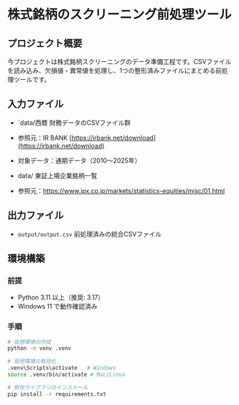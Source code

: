 # 株式銘柄のスクリーニング前処理ツール

## プロジェクト概要
今プロジェクトは株式銘柄スクリーニングのデータ準備工程です。CSVファイルを読み込み、欠損値・異常値を処理し、1つの整形済みファイルにまとめる前処理ツールです。

## 入力ファイル
- `data/西暦
  財務データのCSVファイル群
- 参照元：IR BANK
  [https://irbank.net/download](https://irbank.net/download)
- 対象データ：通期データ（2010～2025年）

- data/
  東証上場企業銘柄一覧
- 参照元：https://www.jpx.co.jp/markets/statistics-equities/misc/01.html

## 出力ファイル
- `output/output.csv`
  前処理済みの統合CSVファイル

## 環境構築
### 前提
- Python 3.11 以上（推奨: 3.17）
- Windows 11 で動作確認済み

### 手順
```bash
# 仮想環境の作成
python -m venv .venv

# 仮想環境の有効化
.venv\Scripts\activate   # Windows
source .venv/bin/activate # Mac/Linux

# 依存ライブラリのインストール
pip install -r requirements.txt